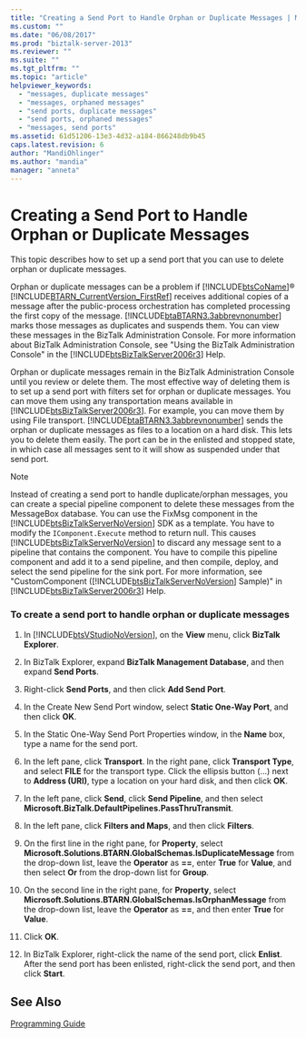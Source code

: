 ```yaml
---
title: "Creating a Send Port to Handle Orphan or Duplicate Messages | Microsoft Docs"
ms.custom: ""
ms.date: "06/08/2017"
ms.prod: "biztalk-server-2013"
ms.reviewer: ""
ms.suite: ""
ms.tgt_pltfrm: ""
ms.topic: "article"
helpviewer_keywords: 
  - "messages, duplicate messages"
  - "messages, orphaned messages"
  - "send ports, duplicate messages"
  - "send ports, orphaned messages"
  - "messages, send ports"
ms.assetid: 61d51206-13e3-4d32-a184-866248db9b45
caps.latest.revision: 6
author: "MandiOhlinger"
ms.author: "mandia"
manager: "anneta"
---
```

# Creating a Send Port to Handle Orphan or Duplicate Messages
This topic describes how to set up a send port that you can use to delete orphan or duplicate messages.  
  
 Orphan or duplicate messages can be a problem if [!INCLUDE[btsCoName](../../includes/btsconame-md.md)]® [!INCLUDE[BTARN_CurrentVersion_FirstRef](../../includes/btarn-currentversion-firstref-md.md)] receives additional copies of a message after the public-process orchestration has completed processing the first copy of the message. [!INCLUDE[btaBTARN3.3abbrevnonumber](../../includes/btabtarn3-3abbrevnonumber-md.md)] marks those messages as duplicates and suspends them. You can view these messages in the BizTalk Administration Console. For more information about BizTalk Administration Console, see "Using the BizTalk Administration Console" in the [!INCLUDE[btsBizTalkServer2006r3](../../includes/btsbiztalkserver2006r3-md.md)] Help.  
  
 Orphan or duplicate messages remain in the BizTalk Administration Console until you review or delete them. The most effective way of deleting them is to set up a send port with filters set for orphan or duplicate messages. You can move them using any transportation means available in [!INCLUDE[btsBizTalkServer2006r3](../../includes/btsbiztalkserver2006r3-md.md)]. For example, you can move them by using File transport. [!INCLUDE[btaBTARN3.3abbrevnonumber](../../includes/btabtarn3-3abbrevnonumber-md.md)] sends the orphan or duplicate messages as files to a location on a hard disk. This lets you to delete them easily. The port can be in the enlisted and stopped state, in which case all messages sent to it will show as suspended under that send port.  
  
> [!NOTE]
>  Instead of creating a send port to handle duplicate/orphan messages, you can create a special pipeline component to delete these messages from the MessageBox database. You can use the FixMsg component in the [!INCLUDE[btsBizTalkServerNoVersion](../../includes/btsbiztalkservernoversion-md.md)] SDK as a template. You have to modify the `IComponent.Execute` method to return null. This causes [!INCLUDE[btsBizTalkServerNoVersion](../../includes/btsbiztalkservernoversion-md.md)] to discard any message sent to a pipeline that contains the component. You have to compile this pipeline component and add it to a send pipeline, and then compile, deploy, and select the send pipeline for the sink port. For more information, see "CustomComponent ([!INCLUDE[btsBizTalkServerNoVersion](../../includes/btsbiztalkservernoversion-md.md)] Sample)" in [!INCLUDE[btsBizTalkServer2006r3](../../includes/btsbiztalkserver2006r3-md.md)] Help.  
  
### To create a send port to handle orphan or duplicate messages  
  
1.  In [!INCLUDE[btsVStudioNoVersion](../../includes/btsvstudionoversion-md.md)], on the **View** menu, click **BizTalk Explorer**.  
  
2.  In BizTalk Explorer, expand **BizTalk Management Database**, and then expand **Send Ports**.  
  
3.  Right-click **Send Ports**, and then click **Add Send Port**.  
  
4.  In the Create New Send Port window, select **Static One-Way Port**, and then click **OK**.  
  
5.  In the Static One-Way Send Port Properties window, in the **Name** box, type a name for the send port.  
  
6.  In the left pane, click **Transport**. In the right pane, click **Transport Type**, and select **FILE** for the transport type. Click the ellipsis button (...) next to **Address (URI)**, type a location on your hard disk, and then click **OK**.  
  
7.  In the left pane, click **Send**, click **Send Pipeline**, and then select **Microsoft.BizTalk.DefaultPipelines.PassThruTransmit**.  
  
8.  In the left pane, click **Filters and Maps**, and then click **Filters**.  
  
9. On the first line in the right pane, for **Property**, select **Microsoft.Solutions.BTARN.GlobalSchemas.IsDuplicateMessage** from the drop-down list, leave the **Operator** as **==**, enter **True** for **Value**, and then select **Or** from the drop-down list for **Group**.  
  
10. On the second line in the right pane, for **Property**, select **Microsoft.Solutions.BTARN.GlobalSchemas.IsOrphanMessage** from the drop-down list, leave the **Operator** as **==**, and then enter **True** for **Value**.  
  
11. Click **OK**.  
  
12. In BizTalk Explorer, right-click the name of the send port, click **Enlist**. After the send port has been enlisted, right-click the send port, and then click **Start**.  
  
## See Also  
 [Programming Guide](../../adapters-and-accelerators/accelerator-rosettanet/programming-guide2.md)